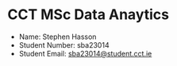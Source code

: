 # CCT MSc Data Anaytics

- Name:            Stephen Hasson
- Student Number:  sba23014
- Student Email:   sba23014@student.cct.ie
